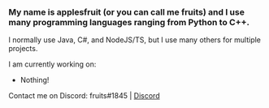 ### My name is applesfruit (or you can call me fruits) and I use many programming languages ranging from Python to C++.

I normally use Java, C#, and NodeJS/TS, but I use many others for multiple projects.

I am currently working on:
 - Nothing!

Contact me on Discord: fruits#1845 | [Discord](https://discord.gg/eRFyvbdFE8)
